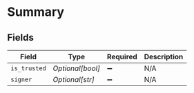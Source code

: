 # Summary


## Fields

| Field              | Type               | Required           | Description        |
| ------------------ | ------------------ | ------------------ | ------------------ |
| `is_trusted`       | *Optional[bool]*   | :heavy_minus_sign: | N/A                |
| `signer`           | *Optional[str]*    | :heavy_minus_sign: | N/A                |